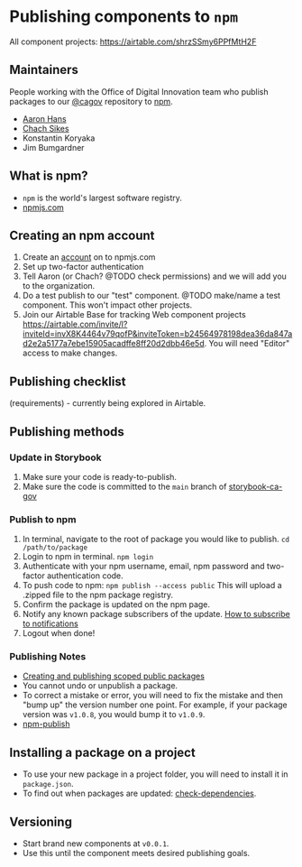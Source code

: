 # Publishing components to `npm`

All component projects: 
https://airtable.com/shrzSSmy6PPfMtH2F

## Maintainers
People working with the Office of Digital Innovation team who publish packages to our [@cagov](https://www.npmjs.com/org/cagov) repository to [npm](https://www.npmjs.com/).

* [Aaron Hans](https://www.npmjs.com/~aaronhans)
* [Chach Sikes](https://www.npmjs.com/~chacha-california)
* Konstantin Koryaka
* Jim Bumgardner

## What is npm?
* `npm` is the world's largest software registry.
* [npmjs.com](https://npmjs.com)

## Creating an npm account

1. Create an [account](https://docs.npmjs.com/creating-a-new-npm-user-account) on to npmjs.com
2. Set up two-factor authentication
3. Tell Aaron (or Chach? @TODO check permissions) and we will add you to the organization.
4. Do a test publish to our "test" component. @TODO make/name a test component. This won't impact other projects.
5. Join our Airtable Base for tracking Web component projects https://airtable.com/invite/l?inviteId=invX8K4464v79qofP&inviteToken=b24564978198dea36da847ad2e2a5177a7ebe15905acadffe8ff20d2dbb46e5d. You will need "Editor" access to make changes.

## Publishing checklist
(requirements) - currently being explored in Airtable.

## Publishing methods

### Update in Storybook
1. Make sure your code is ready-to-publish.
2. Make sure the code is committed to the `main` branch of [storybook-ca-gov](https://github.com/cagov/storybook-ca-gov)


### Publish to npm

1. In terminal, navigate to the root of package you would like to publish. 
```cd /path/to/package```
2. Login to npm in terminal.
```npm login```
3. Authenticate with your npm username, email, npm password and two-factor authentication code.
4. To push code to npm:
```npm publish --access public```
This will upload a .zipped file to the npm package registry.
5. Confirm the package is updated on the npm page.
6. Notify any known package subscribers of the update. [How to subscribe to notifications]()
7. Logout when done!

### Publishing Notes 

* [Creating and publishing scoped public packages](https://docs.npmjs.com/creating-and-publishing-scoped-public-packages)
* You cannot undo or unpublish a package. 
* To correct a mistake or error, you will need to fix the mistake and then "bump up" the version number one point. For example, if your package version was `v1.0.8`, you would bump it to `v1.0.9`.
* [npm-publish](https://docs.npmjs.com/cli/v7/commands/npm-publish)

## Installing a package on a project

* To use your new package in a project folder, you will need to install it in `package.json`.
* To find out when packages are updated: [check-dependencies](https://www.npmjs.com/package/check-dependencies).


## Versioning

* Start brand new components at `v0.0.1`. 
* Use this until the component meets desired publishing goals.